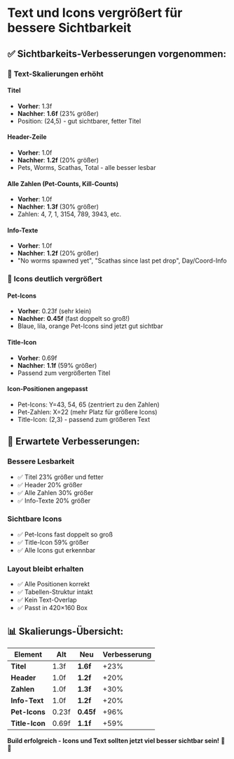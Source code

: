 # Text und Icons vergrößert für bessere Sichtbarkeit

## ✅ **Sichtbarkeits-Verbesserungen vorgenommen:**

### 📝 **Text-Skalierungen erhöht**

#### **Titel**
- **Vorher**: 1.3f
- **Nachher**: **1.6f** (23% größer)
- Position: (24,5) - gut sichtbarer, fetter Titel

#### **Header-Zeile**
- **Vorher**: 1.0f  
- **Nachher**: **1.2f** (20% größer)
- Pets, Worms, Scathas, Total - alle besser lesbar

#### **Alle Zahlen (Pet-Counts, Kill-Counts)**
- **Vorher**: 1.0f
- **Nachher**: **1.3f** (30% größer)
- Zahlen: 4, 7, 1, 3154, 789, 3943, etc.

#### **Info-Texte**
- **Vorher**: 1.0f
- **Nachher**: **1.2f** (20% größer)
- "No worms spawned yet", "Scathas since last pet drop", Day/Coord-Info

### 🎨 **Icons deutlich vergrößert**

#### **Pet-Icons**
- **Vorher**: 0.23f (sehr klein)
- **Nachher**: **0.45f** (fast doppelt so groß!)
- Blaue, lila, orange Pet-Icons sind jetzt gut sichtbar

#### **Title-Icon**
- **Vorher**: 0.69f
- **Nachher**: **1.1f** (59% größer)
- Passend zum vergrößerten Titel

#### **Icon-Positionen angepasst**
- Pet-Icons: Y=43, 54, 65 (zentriert zu den Zahlen)
- Pet-Zahlen: X=22 (mehr Platz für größere Icons)
- Title-Icon: (2,3) - passend zum größeren Text

## 🎯 **Erwartete Verbesserungen:**

### **Bessere Lesbarkeit**
- ✅ Titel 23% größer und fetter
- ✅ Header 20% größer  
- ✅ Alle Zahlen 30% größer
- ✅ Info-Texte 20% größer

### **Sichtbare Icons**
- ✅ Pet-Icons fast doppelt so groß
- ✅ Title-Icon 59% größer
- ✅ Alle Icons gut erkennbar

### **Layout bleibt erhalten**
- ✅ Alle Positionen korrekt
- ✅ Tabellen-Struktur intakt
- ✅ Kein Text-Overlap
- ✅ Passt in 420×160 Box

## 📊 **Skalierungs-Übersicht:**

| Element | Alt | Neu | Verbesserung |
|---------|-----|-----|--------------|
| **Titel** | 1.3f | **1.6f** | +23% |
| **Header** | 1.0f | **1.2f** | +20% |
| **Zahlen** | 1.0f | **1.3f** | +30% |
| **Info-Text** | 1.0f | **1.2f** | +20% |
| **Pet-Icons** | 0.23f | **0.45f** | +96% |
| **Title-Icon** | 0.69f | **1.1f** | +59% |

**Build erfolgreich - Icons und Text sollten jetzt viel besser sichtbar sein!** 🎯✨
